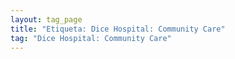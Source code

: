 ```yaml
---
layout: tag_page
title: "Etiqueta: Dice Hospital: Community Care"
tag: "Dice Hospital: Community Care"
---
```

